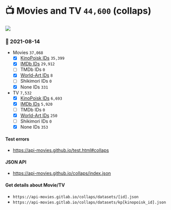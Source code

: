# :tv: Movies and TV `44,600` (collaps)

<a href="https://API-Movies.github.io"><img src="https://API-Movies.github.io/banner.png?cache"></a>

### :date: 2021-08-14
- Movies `37,068`
  - [x] <a href="https://API-Movies.github.io/collaps/movie_kinopoisk_ids.json">KinoPoisk IDs</a> `35,399`
  - [x] <a href="https://API-Movies.github.io/collaps/movie_imdb_ids.json">IMDb IDs</a> `29,912`
  - [ ] TMDb IDs `0`
  - [x] <a href="https://API-Movies.github.io/collaps/movie_world_art_ids.json">World-Art IDs</a> `8`
  - [ ] Shikimori IDs `0`
  - [x] None IDs `331`
- TV `7,532`
  - [x] <a href="https://API-Movies.github.io/collaps/tv_kinopoisk_ids.json">KinoPoisk IDs</a> `6,693`
  - [x] <a href="https://API-Movies.github.io/collaps/tv_imdb_ids.json">IMDb IDs</a> `5,920`
  - [ ] TMDb IDs `0`
  - [x] <a href="https://API-Movies.github.io/collaps/tv_world_art_ids.json">World-Art IDs</a> `250`
  - [ ] Shikimori IDs `0`
  - [x] None IDs `353`
#### Test errors
- <a href='https://api-movies.github.io/test.html#collaps'>https://api-movies.github.io/test.html#collaps</a>
#### JSON API
- <a href='https://api-movies.github.io/collaps/index.json'>https://api-movies.github.io/collaps/index.json</a>
#### Get details about Movie/TV
- `https://api-movies.gitlab.io/collaps/datasets/[id].json`
- `https://api-movies.gitlab.io/collaps/datasets/kp[kinopoisk_id].json`
